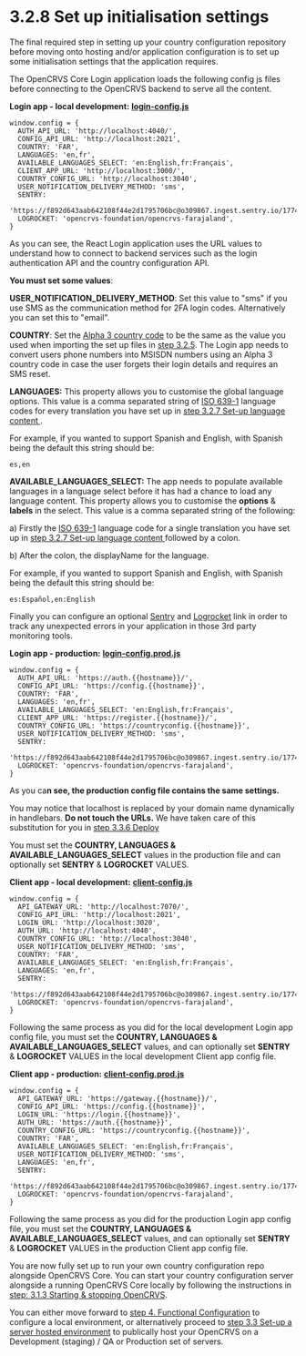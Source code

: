 # 3.2.8 Set up initialisation settings

The final required step in setting up your country configuration repository before moving onto hosting and/or application configuration is to set up some initialisation settings that the application requires.

The OpenCRVS Core Login application loads the following config js files before connecting to the OpenCRVS backend to serve all the content.

**Login app - local development:** [**login-config.js**](https://github.com/opencrvs/opencrvs-farajaland/blob/master/src/client-configs/login-config.js)

```
window.config = {
  AUTH_API_URL: 'http://localhost:4040/',
  CONFIG_API_URL: 'http://localhost:2021',
  COUNTRY: 'FAR',
  LANGUAGES: 'en,fr',
  AVAILABLE_LANGUAGES_SELECT: 'en:English,fr:Français',
  CLIENT_APP_URL: 'http://localhost:3000/',
  COUNTRY_CONFIG_URL: 'http://localhost:3040',
  USER_NOTIFICATION_DELIVERY_METHOD: 'sms',
  SENTRY:
    'https://f892d643aab642108f44e2d1795706bc@o309867.ingest.sentry.io/1774604',
  LOGROCKET: 'opencrvs-foundation/opencrvs-farajaland',
}
```

As you can see, the React Login application uses the URL values to understand how to connect to backend services such as the login authentication API and the country configuration API.

**You must set some values**:

**USER\_NOTIFICATION\_DELIVERY\_METHOD**: Set this value to "sms" if you use SMS as the communication method for 2FA login codes.  Alternatively you can set this to "email".

**COUNTRY**: Set the [Alpha 3 country code](https://www.iban.com/country-codes) to be the same as the value you used when importing the set up files in [step 3.2.5](3.2.5-import-set-up-files.md).  The Login app needs to convert users phone numbers into MSISDN numbers using an Alpha 3 country code in case the user forgets their login details and requires an SMS reset.

**LANGUAGES:** This property allows you to customise the global language options.  This value is a comma separated string of [ISO 639-1](https://en.wikipedia.org/wiki/List\_of\_ISO\_639-1\_codes) language codes for every translation you have set up in [step 3.2.7 Set-up language content ](3.2.7-set-up-language-content.md).&#x20;

For example, if you wanted to support Spanish and English, with Spanish being the default this string should be:

```
es,en
```

**AVAILABLE\_LANGUAGES\_SELECT:** The app needs to populate available languages in a language select before it has had a chance to load any language content.  This property allows you to customise the **options** & **labels** in the select.   This value is a comma separated string of the following:&#x20;

a) Firstly the [ISO 639-1](https://en.wikipedia.org/wiki/List\_of\_ISO\_639-1\_codes) language code for a single translation you have set up in [step 3.2.7 Set-up language content ](3.2.7-set-up-language-content.md)followed by a colon.

b) After the colon, the displayName for the language.

&#x20;For example, if you wanted to support Spanish and English, with Spanish being the default this string should be:

```
es:Español,en:English
```

Finally you can configure an optional [Sentry](https://sentry.io/) and [Logrocket](https://logrocket.com/) link in order to track any unexpected errors in your application in those 3rd party monitoring tools.

**Login app - production:** [**login-config.prod.js**](https://github.com/opencrvs/opencrvs-farajaland/blob/master/src/client-configs/login-config.prod.js)

```
window.config = {
  AUTH_API_URL: 'https://auth.{{hostname}}/',
  CONFIG_API_URL: 'https://config.{{hostname}}',
  COUNTRY: 'FAR',
  LANGUAGES: 'en,fr',
  AVAILABLE_LANGUAGES_SELECT: 'en:English,fr:Français',
  CLIENT_APP_URL: 'https://register.{{hostname}}/',
  COUNTRY_CONFIG_URL: 'https://countryconfig.{{hostname}}',
  USER_NOTIFICATION_DELIVERY_METHOD: 'sms',
  SENTRY:
    'https://f892d643aab642108f44e2d1795706bc@o309867.ingest.sentry.io/1774604',
  LOGROCKET: 'opencrvs-foundation/opencrvs-farajaland',
}
```

As you ca**n see, the production config file contains the same settings.**

You may notice that localhost is replaced by your domain name dynamically in handlebars.  **Do not touch the URLs.**  We have taken care of this substitution for you in [step 3.3.6 Deploy](../3.3-set-up-a-server-hosted-environment/3.3.6-deploy-automated-and-manual.md)

You must set the **COUNTRY, LANGUAGES & AVAILABLE\_LANGUAGES\_SELECT** values in the production file and can optionally set **SENTRY** & **LOGROCKET** VALUES. &#x20;

**Client app - local development:** [**client-config.js**](https://github.com/opencrvs/opencrvs-farajaland/blob/master/src/client-configs/client-config.js)

```
window.config = {
  API_GATEWAY_URL: 'http://localhost:7070/',  
  CONFIG_API_URL: 'http://localhost:2021',
  LOGIN_URL: 'http://localhost:3020',
  AUTH_URL: 'http://localhost:4040',
  COUNTRY_CONFIG_URL: 'http://localhost:3040',
  USER_NOTIFICATION_DELIVERY_METHOD: 'sms',
  COUNTRY: 'FAR',
  AVAILABLE_LANGUAGES_SELECT: 'en:English,fr:Français',
  LANGUAGES: 'en,fr',
  SENTRY:
    'https://f892d643aab642108f44e2d1795706bc@o309867.ingest.sentry.io/1774604',
  LOGROCKET: 'opencrvs-foundation/opencrvs-farajaland',
}
```

Following the same process as you did for the local development Login app config file, you must set the **COUNTRY, LANGUAGES & AVAILABLE\_LANGUAGES\_SELECT** values, and can optionally set **SENTRY** & **LOGROCKET** VALUES in the local development Client app config file. &#x20;

**Client app - production:** [**client-config.prod.js**](https://github.com/opencrvs/opencrvs-farajaland/blob/master/src/client-configs/client-config.prod.js)

```
window.config = {
  API_GATEWAY_URL: 'https://gateway.{{hostname}}/',
  CONFIG_API_URL: 'https://config.{{hostname}}',
  LOGIN_URL: 'https://login.{{hostname}}',
  AUTH_URL: 'https://auth.{{hostname}}',
  COUNTRY_CONFIG_URL: 'https://countryconfig.{{hostname}}',    
  COUNTRY: 'FAR', 
  AVAILABLE_LANGUAGES_SELECT: 'en:English,fr:Français', 
  USER_NOTIFICATION_DELIVERY_METHOD: 'sms',
  LANGUAGES: 'en,fr',
  SENTRY:
    'https://f892d643aab642108f44e2d1795706bc@o309867.ingest.sentry.io/1774604',
  LOGROCKET: 'opencrvs-foundation/opencrvs-farajaland',
}
```

Following the same process as you did for the production Login app config file, you must set the **COUNTRY, LANGUAGES & AVAILABLE\_LANGUAGES\_SELECT** values, and can optionally set **SENTRY** & **LOGROCKET** VALUES in the production Client app config file. &#x20;

You are now fully set up to run your own country configuration repo alongside OpenCRVS Core.  You can start your country configuration server alongside a running OpenCRVS Core locally by following the instructions in [step: 3.1.3 Starting & stopping OpenCRVS](../3.1-set-up-a-development-environment/3.1.3-starting-and-stopping-opencrvs.md).

You can either move forward to [step 4. Functional Configuration](../../4.-functional-configuration/) to configure a local environment, or alternatively proceed to [step 3.3 Set-up a server hosted environment](../3.3-set-up-a-server-hosted-environment/) to publically host your OpenCRVS on a Development (staging) / QA or Production set of servers.&#x20;
